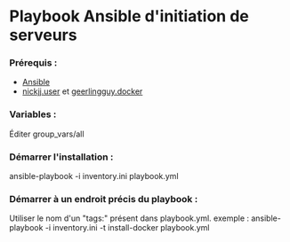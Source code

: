# Playbook Ansible d'initiation de serveurs

### Prérequis :
- [Ansible](https://docs.ansible.com/ansible/latest/installation_guide/intro_installation.html)
- [nickjj.user](https://galaxy.ansible.com/nickjj/user) et [geerlingguy.docker](https://galaxy.ansible.com/geerlingguy/docker)

### Variables :
Éditer group_vars/all

### Démarrer l'installation :
ansible-playbook -i inventory.ini playbook.yml

### Démarrer à un endroit précis du playbook :
Utiliser le nom d'un "tags:" présent dans playbook.yml.
exemple : ansible-playbook -i inventory.ini -t install-docker playbook.yml